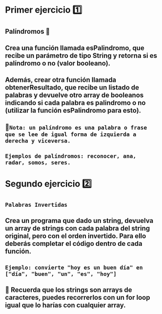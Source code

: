 # Primer ejercicio 1️⃣

## Palíndromos 🦄

## Crea una función llamada esPalindromo, que recibe un parámetro de tipo String y retorna si es palíndromo o no (valor booleano).

## Además, crear otra función llamada obtenerResultado, que recibe un listado de palabras y devuelve otro array de booleanos indicando si cada palabra es palindromo o no (utilizar la función esPalindromo para esto).

## 🚨`Nota: un palíndromo es una palabra o frase que se lee de igual forma de izquierda a derecha y viceversa.`

## `Ejemplos de palíndromos: reconocer, ana, radar, somos, seres.`

# Segundo ejercicio 2️⃣

## ``Palabras Invertidas``

## Crea un programa que dado un string, devuelva un array de strings con cada palabra del string original, pero con el orden invertido. Para ello deberás completar el código dentro de cada función.

## `Ejemplo: convierte "hoy es un buen día" en ["día", "buen", "un", "es", "hoy"]`

## 🚨 Recuerda que los strings son arrays de caracteres, puedes recorrerlos con un for loop igual que lo harías con cualquier array.
